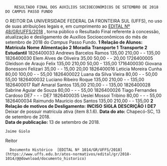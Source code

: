         RESULTADO FINAL DOS AUXÍLIOS SOCIOECONÔMICOS DE SETEMBRO DE 2018 DO CAMPUS PASSO FUNDO  

 O REITOR DA UNIVERSIDADE FEDERAL DA FRONTEIRA SUL (UFFS), no uso de suas atribuições legais e, em cumprimento ao [EDITAL Nº 48/GR/UFFS/2018](https://www.uffs.edu.br/atos-normativos/edital/gr/2018-0048)  , torna público o Resultado Final referente à concessão, atualização e desligamento de Auxílios Socioeconômicos do mês de setembro de 2018 do *Campus* Passo Fundo.  **1 Relação de Alunos:**      **Matrícula**    **Nome**    **Alimentação 2**    **Moradia**    **Transporte 1**    **Transporte 2**    **Estudantil**      1826400033   Andrews Barcelos Ramos   135,00   210,00   -   -   135,00     1826400030   Elem Alves de Oliveira   35,00   50,00   -   -   20,00     1726400005   Gleidson de Araujo Felix   135,00   210,00   50,00   -   135,00     1716400030   Giovana Bonessoni Felizari   35,00   -   -   15,00   20,00     1826400016   Leticia Moreira Cunha   80,00   100,00   -   -   55,00     1826400022   Luana da Silva Vieira   80,00   -   -   50,00   55,00     1826400032   Luciano Ribeiro Roque   135,00   210,00   -   -   135,00     1826400017   Ralf Amaral Santos   135,00   210,00   -   -   135,00     1826400028   Sabrine Aguiar de Souza   80,00   -   -   -   55,00     1826400026   Tiago Fernandes Cardoso   DE7   -   -   -   DE7     1826400035   Ueslei Mossoi Tribino   80,00   -   -   -   55,00     1826400034   Raimundo Maurício dos Santos   135,00   210,00   -   -   135,00      **2 Relação de motivos de Desligamento:**      **INCISO**    **SIGLA**    **DESCRIÇÃO**      **I**    **DE7**    Deixar de possuir matrícula ativa (item 8.1.6).          **Data do ato:** Chapecó-SC, 13 de setembro de 2018.   
 **Data de publicação:**  13 de setembro de 2018. 

    Jaime Giolo   
 Reitor 

      Documento Histórico  [EDITAL Nº 1014/GR/UFFS/2018](https://www.uffs.edu.br/atos-normativos/edital/gr/2018-1014/@@download/documento_historico)     
      